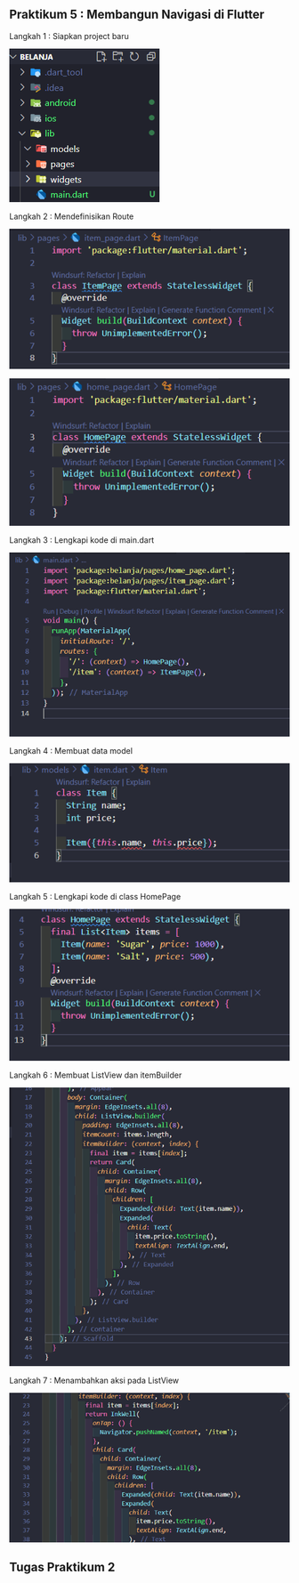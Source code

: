 ## Praktikum 5 : Membangun Navigasi di Flutter

Langkah 1 : Siapkan project baru

![alt text](image1.png)

Langkah 2 : Mendefinisikan Route

![alt text](image2.png)

![alt text](image3.png)

Langkah 3 : Lengkapi kode di main.dart

![alt text](image4.png)

Langkah 4 : Membuat data model

![alt text](image5.png)

Langkah 5 : Lengkapi kode di class HomePage

![alt text](image6.png)

Langkah 6 : Membuat ListView dan itemBuilder

![alt text](image7.png)

Langkah 7 : Menambahkan aksi pada ListView

![alt text](image8.png)

## Tugas Praktikum 2
